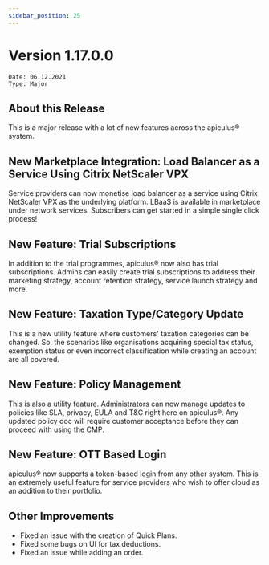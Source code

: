 ```yaml
---
sidebar_position: 25
---
```

# Version 1.17.0.0
```
Date: 06.12.2021
Type: Major
```

## About this Release

This is a major release with a lot of new features across the apiculus® system.

## New Marketplace Integration: Load Balancer as a Service Using Citrix NetScaler VPX

Service providers can now monetise load balancer as a service using Citrix NetScaler VPX as the underlying platform. LBaaS is available in marketplace under network services. Subscribers can get started in a simple single click process!

## New Feature: Trial Subscriptions

In addition to the trial programmes, apiculus® now also has trial subscriptions. Admins can easily create trial subscriptions to address their marketing strategy, account retention strategy, service launch strategy and more.

## New Feature: Taxation Type/Category Update

This is a new utility feature where customers' taxation categories can be changed. So, the scenarios like organisations acquiring special tax status, exemption status or even incorrect classification while creating an account are all covered.

## New Feature: Policy Management

This is also a utility feature. Administrators can now manage updates to policies like SLA, privacy, EULA and T&C right here on apiculus®. Any updated policy doc will require customer acceptance before they can proceed with using the CMP.

## New Feature: OTT Based Login

apiculus® now supports a token-based login from any other system. This is an extremely useful feature for service providers who wish to offer cloud as an addition to their portfolio.

## Other Improvements

- Fixed an issue with the creation of Quick Plans.
- Fixed some bugs on UI for tax deductions.
- Fixed an issue while adding an order.
